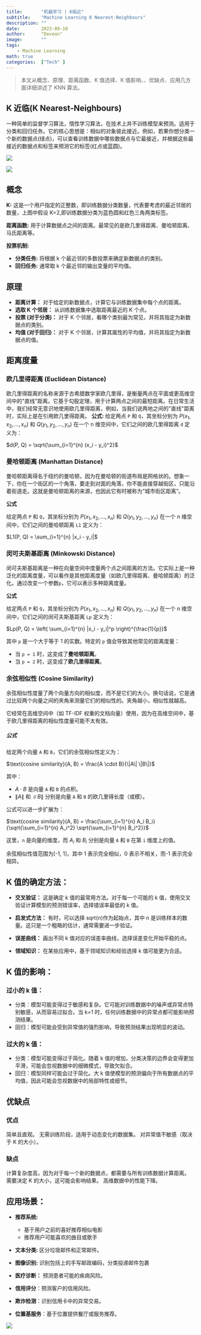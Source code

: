 ```yaml
---
title:       "机器学习 | K临近"
subtitle:    "Machine Learning K Nearest-Neighbours"
description: ""
date:        2023-09-10
author:      "Devean"
image:       ""
tags:
    - Machine Learning
math: true
categories:  ["Tech" ]
---
```


> 本文从概念、原理、距离函数、K 值选择、K 值影响、、优缺点、应用几方面详细讲述了 KNN 算法。

## K 近临(K Nearest-Neighbours)

一种简单的监督学习算法，惰性学习算法，在技术上并不训练模型来预测。适用于分类和回归任务。它的核心思想是：相似的对象彼此接近。例如，若果你想分类一个新的数据点(绿点)，可以查看训练数据中哪些数据点与它最接近，并根据这些最接近的数据点和标签来预测它的标签(红点或蓝圆)。

![](https://files.mdnice.com/user/50789/820309be-f639-4c8b-99f2-9a10f79dbf45.png)

![](https://files.mdnice.com/user/50789/4d624ed3-03a0-4180-a30c-fc977b6d0064.png)

## 概念

**K:** 这是一个用户指定的正整数，即训练数据分类数量，代表要考虑的最近邻居的数量，上图中假设 K=2,即训练数据分类为蓝色圆和红色三角两类标签。

**距离函数:** 用于计算数据点之间的距离。最常见的是欧几里得距离、曼哈顿距离、马氏距离等。

**投票机制:**

- **分类任务:** 将根据 k 个最近邻的多数投票来确定新数据点的类别。
- **回归任务:** 通常取 k 个最近邻的输出变量的平均值。

## 原理

- **距离计算：** 对于给定的新数据点，计算它与训练数据集中每个点的距离。
- **选取 K 个邻居：** 从训练数据集中选取距离最近的 K 个点。
- **投票 (对于分类)：** 对于 K 个邻居，看哪个类别最为常见，并将其指定为新数据点的类别。
- **均值 (对于回归)：** 对于 K 个邻居，计算其属性的平均值，并将其指定为新数据点的值。

## 距离度量

### 欧几里得距离 (Euclidean Distance)

欧几里得距离的名称来源于古希腊数学家欧几里得，是衡量两点在平面或更高维空间中的"直线"距离。它基于勾股定理，用于计算两点之间的最短距离。在日常生活中，我们经常无意识地使用欧几里得距离，例如，当我们说两地之间的"直线"距离时，实际上是在引用欧几里得距离。
**公式:**
给定两点 `P` 和 `Q`，其坐标分别为 $P(x_1, x_2, ..., x_n)$ 和 $Q(y_1, y_2, ..., y_n)$ 在一个 n 维空间中，它们之间的欧几里得距离 `d` 定义为：

$d(P, Q) = \sqrt{\sum_{i=1}^{n} (x_i - y_i)^2}$

### 曼哈顿距离 (Manhattan Distance)

曼哈顿距离得名于纽约的曼哈顿，因为在曼哈顿的街道布局是网格状的。想象一下，你在一个街区的一个角落，要走到对面的角落，你不能直接穿越街区，只能沿着街道走。这就是曼哈顿距离的来源，也因此它有时被称为“城市街区距离”。

**公式**

给定两点 `P` 和 `Q`，其坐标分别为 $P(x_1, x_2, ..., x_n)$ 和 $Q(y_1, y_2, ..., y_n)$ 在一个 n 维空间中，它们之间的曼哈顿距离 `L1` 定义为：

$L1(P, Q) = \sum_{i=1}^{n} |x_i - y_i|$

### 闵可夫斯基距离 (Minkowski Distance)

闵可夫斯基距离是一种在向量空间中度量两个点之间距离的方法。它实际上是一种泛化的距离度量，可以看作是其他距离度量（如欧几里得距离、曼哈顿距离）的泛化。通过改变一个参数`p`，它可以表示多种距离度量。

**公式**

给定两点 `P` 和 `Q`，其坐标分别为 $P(x_1, x_2, ..., x_n)$ 和 $Q(y_1, y_2, ..., y_n)$ 在一个 n 维空间中，它们之间的闵可夫斯基距离 `Lp` 定义为：

$Lp(P, Q) = \left( \sum_{i=1}^{n} |x_i - y_i|^p \right)^{\frac{1}{p}}$

其中 `p` 是一个大于等于 1 的实数。特定的 `p` 值会导致其他常见的距离度量：

- 当 `p = 1` 时，这变成了**曼哈顿距离**。
- 当 `p = 2` 时，这变成了**欧几里得距离**。

### 余弦相似性 (Cosine Similarity)

余弦相似性度量了两个向量方向的相似度，而不是它们的大小。换句话说，它是通过比较两个向量之间的夹角来测量它们的相似性的。夹角越小，相似性就越高。

它经常在高维空间中（如 TF-IDF 权重的文档向量）使用，因为在高维空间中，基于欧几里得距离的相似性度量可能不太有效。

##### 公式

给定两个向量 `A` 和 `B`，它们的余弦相似性定义为：

$\text{cosine similarity}(A, B) = \frac{A \cdot B}{\|A\| \|B\|}$

其中：

- $A \cdot B$ 是向量 `A` 和 `B` 的点积。
- $\|A\|$ 和 $\|B\|$ 分别是向量 `A` 和 `B` 的欧几里得长度（或模）。

公式可以进一步扩展为：

$\text{cosine similarity}(A, B) = \frac{\sum_{i=1}^{n} A_i B_i}{\sqrt{\sum_{i=1}^{n} A_i^2} \sqrt{\sum_{i=1}^{n} B_i^2}}$

这里，`n` 是向量的维度，而 $A_i$ 和 $B_i$ 分别是向量 `A` 和 `B` 在第 `i` 维度上的值。

余弦相似性值范围为[-1, 1]，其中 1 表示完全相似，0 表示不相关，而-1 表示完全相异。

## K 值的确定方法：

- **交叉验证：** 这是确定 k 值的最常用方法。对于每一个可能的 k 值，使用交叉验证计算模型的预测错误率，选择错误率最低的 k 值。

- **启发式方法：** 有时，可以选择 sqrt(n)作为起始点，其中 n 是训练样本的数量。这只是一个粗略的估计，通常需要进一步验证。

- **误差曲线：** 画出不同 k 值对应的误差率曲线，选择误差变化开始平稳的点。

- **领域知识：** 在某些应用中，基于领域知识和经验选择 k 值可能更为合适。

## K 值的影响：

### 过小的 k 值：

- 分类：模型可能变得过于敏感和复杂。它可能对训练数据中的噪声或异常点特别敏感，从而容易过拟合。当 k=1 时，任何训练数据中的异常点都可能影响预测结果。
- 回归：模型可能会受到异常值的强烈影响，导致预测结果出现明显的波动。

### 过大的 k 值：

- 分类：模型可能变得过于简化。随着 k 值的增加，分类决策的边界会变得更加平滑，可能会忽视数据中的细微模式，导致欠拟合。
- 回归：模型同样可能会过于简化。大 k 值使模型的预测偏向于所有数据点的平均值，因此可能会忽视数据中的局部特性或细节。

## 优缺点

### 优点

简单且直观。
无需训练阶段，适用于动态变化的数据集。
对异常值不敏感（取决于 K 的大小）。

### 缺点

计算复杂度高，因为对于每一个新的数据点，都需要与所有训练数据计算距离。
需要决定 K 的大小，这可能会影响结果。
高维数据中的性能下降。

## 应用场景：

- **推荐系统:**

    - 基于用户之前的喜好推荐相似电影
    - 推荐用户可能喜欢的曲目或歌手

- **文本分类:**
  区分垃圾邮件和正常邮件。
- **图像识别:** 识别包括上的手写邮政编码，分类投递邮件包裹

- **医疗诊断：** 预测患者可能的疾病风险。
- **信用评分**：预测客户的信用风险。
- **欺诈检测**：识别信用卡中的异常交易。
- **位置基服务**：基于位置提供餐厅或服务推荐。

![](https://files.mdnice.com/user/50789/99d8f4cf-52ef-43bf-b4a0-74886881b8e1.png)